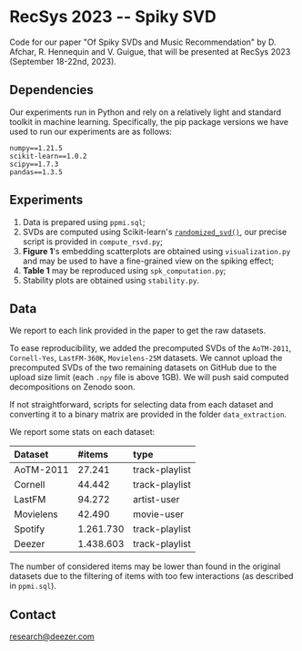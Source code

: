 # RecSys 2023 -- Spiky SVD

Code for our paper "Of Spiky SVDs and Music Recommendation" by D. Afchar, R. Hennequin and V. Guigue, that will be presented at RecSys 2023 (September 18-22nd, 2023).

## Dependencies

Our experiments run in Python and rely on a relatively light and standard toolkit in machine learning.  Specifically, the pip package versions we have used to run our experiments are as follows:

```
numpy==1.21.5
scikit-learn==1.0.2
scipy==1.7.3
pandas==1.3.5
```


## Experiments

1. Data is prepared using `ppmi.sql`;
2. SVDs are computed using Scikit-learn's [`randomized_svd()`](https://scikit-learn.org/1.0/modules/generated/sklearn.utils.extmath.randomized_svd.html), our precise script is provided in `compute_rsvd.py`;
3. **Figure 1**'s embedding scatterplots are obtained using `visualization.py` and may be used to have a fine-grained view on the spiking effect;
4. **Table 1** may be reproduced using `spk_computation.py`;
5. Stability plots are obtained using `stability.py`.


## Data

We report to each link provided in the paper to get the raw datasets.

To ease reproducibility, we added the precomputed SVDs of the `AoTM-2011`, `Cornell-Yes`, `LastFM-360K`, `Movielens-25M` datasets.
We cannot upload the precomputed SVDs of the two remaining datasets on GitHub due to the upload size limit (each `.npy` file is above 1GB). We will push said computed decompositions on Zenodo soon.

If not straightforward, scripts for selecting data from each dataset and converting it to a binary matrix are provided in the folder `data_extraction`.

We report some stats on each dataset:


| Dataset | #items | type |
| :----- | :----- | :----- |
| AoTM-2011 | 27.241 | track-playlist |
| Cornell | 44.442 | track-playlist |
| LastFM | 94.272 | artist-user |
| Movielens | 42.490 | movie-user |
| Spotify | 1.261.730 | track-playlist |
| Deezer | 1.438.603 | track-playlist |

The number of considered items may be lower than found in the original datasets due to the filtering of items with too few interactions (as described in `ppmi.sql`).

## Contact

[research@deezer.com](mailto:research@deezer.com)